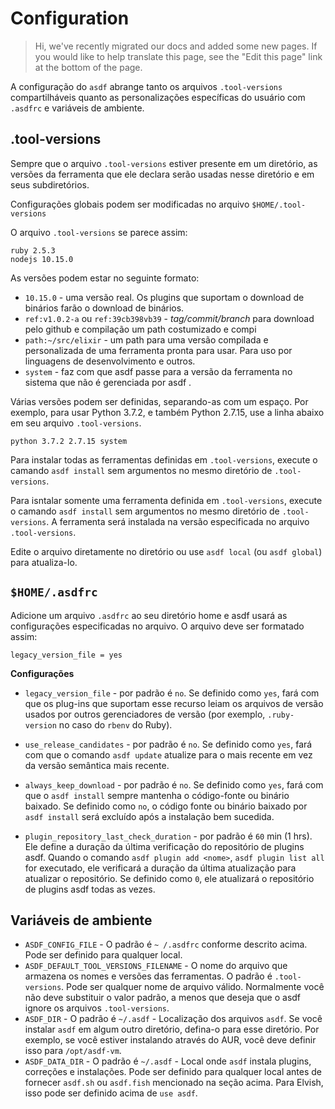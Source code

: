 # Configuration

> Hi, we've recently migrated our docs and added some new pages. If you would like to help translate this page, see the "Edit this page" link at the bottom of the page.

A configuração do `asdf` abrange tanto os arquivos `.tool-versions` compartilháveis quanto as personalizações específicas do usuário com `.asdfrc` e variáveis de ambiente.

## .tool-versions

Sempre que o arquivo `.tool-versions` estiver presente em um diretório, as versões da ferramenta que ele declara serão usadas nesse diretório e em seus subdiretórios.

Configurações globais podem ser modificadas no arquivo `$HOME/.tool-versions`

O arquivo `.tool-versions` se parece assim:

```:no-line-numbers
ruby 2.5.3
nodejs 10.15.0
```

As versões podem estar no seguinte formato:

- `10.15.0` - uma versão real. Os plugins que suportam o download de binários farão o download de binários.
- `ref:v1.0.2-a` ou `ref:39cb398vb39` - _tag/commit/branch_ para download pelo github e compilação
  um path costumizado e compi
- `path:~/src/elixir` - um path para uma versão compilada e personalizada de uma ferramenta pronta para usar. Para uso por linguagens de desenvolvimento e outros.
- `system` - faz com que asdf passe para a versão da ferramenta no sistema que não é gerenciada por asdf .

Várias versões podem ser definidas, separando-as com um espaço. Por exemplo, para usar Python 3.7.2, e também Python 2.7.15, use a linha abaixo em seu arquivo `.tool-versions`.

```:no-line-numbers
python 3.7.2 2.7.15 system
```

Para instalar todas as ferramentas definidas em `.tool-versions`, execute o camando `asdf install` sem argumentos no mesmo diretório de `.tool-versions`.

Para isntalar somente uma ferramenta definida em `.tool-versions`, execute o camando `asdf install` sem argumentos no mesmo diretório de `.tool-versions`. A ferramenta será instalada na versão especificada no arquivo `.tool-versions`.

Edite o arquivo diretamente no diretório ou use `asdf local` (ou `asdf global`) para atualiza-lo.

## `$HOME/.asdfrc`

Adicione um arquivo `.asdfrc` ao seu diretório home e asdf usará as configurações especificadas no arquivo. O arquivo deve ser formatado assim:

```:no-line-numbers
legacy_version_file = yes
```

**Configurações**

- `legacy_version_file` - por padrão é `no`. Se definido como `yes`, fará com que os plug-ins que suportam esse recurso leiam os arquivos de versão usados por outros gerenciadores de versão (por exemplo, `.ruby-version` no caso do `rbenv` do Ruby).
- `use_release_candidates` - por padrão é `no`. Se definido como `yes`, fará com que o comando `asdf update` atualize para o mais recente em vez da versão semântica mais recente.

- `always_keep_download` - por padrão é `no`. Se definido como `yes`, fará com que o `asdf install` sempre mantenha o código-fonte ou binário baixado. Se definido como `no`, o código fonte ou binário baixado por `asdf install` será excluído após a instalação bem sucedida.

- `plugin_repository_last_check_duration` - por padrão é `60` min (1 hrs). Ele define a duração da última verificação do repositório de plugins asdf. Quando o comando `asdf plugin add <nome>`, `asdf plugin list all` for executado, ele verificará a duração da última atualização para atualizar o repositório. Se definido como `0`, ele atualizará o repositório de plugins asdf todas as vezes.

## Variáveis de ambiente

- `ASDF_CONFIG_FILE` - O padrão é `~ /.asdfrc` conforme descrito acima. Pode ser definido para qualquer local.
- `ASDF_DEFAULT_TOOL_VERSIONS_FILENAME` - O nome do arquivo que armazena os nomes e versões das ferramentas. O padrão é `.tool-versions`. Pode ser qualquer nome de arquivo válido. Normalmente você não deve substituir o valor padrão, a menos que deseja que o asdf ignore os arquivos `.tool-versions`.
- `ASDF_DIR` - O padrão é `~/.asdf` - Localização dos arquivos `asdf`. Se você instalar `asdf` em algum outro diretório, defina-o para esse diretório. Por exemplo, se você estiver instalando através do AUR, você deve definir isso para `/opt/asdf-vm`.
- `ASDF_DATA_DIR` - O padrão é `~/.asdf` - Local onde `asdf` instala plugins, correções e instalações. Pode ser definido para qualquer local antes de fornecer `asdf.sh` ou `asdf.fish` mencionado na seção acima. Para Elvish, isso pode ser definido acima de `use asdf`.
